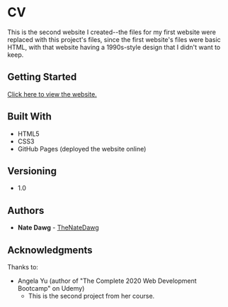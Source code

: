 # CV

This is the second website I created--the files for my first website were replaced with this project's files, since the first website's files were basic HTML, with that website having a 1990s-style design that I didn't want to keep.

## Getting Started

[Click here to view the website.](https://thenatedawg.github.io/cv/)

## Built With

* HTML5
* CSS3
* GitHub Pages (deployed the website online)

## Versioning

* 1.0

## Authors

* **Nate Dawg** - [TheNateDawg](https://github.com/TheNateDawg)

## Acknowledgments
Thanks to:
* Angela Yu (author of "The Complete 2020 Web Development Bootcamp" on Udemy)
  * This is the second project from her course.
